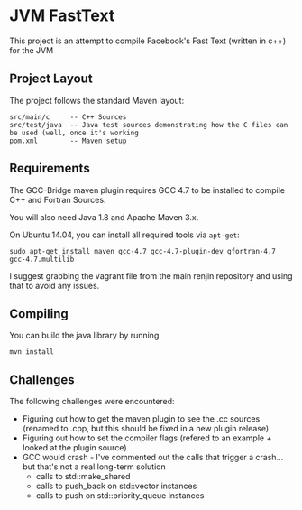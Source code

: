 
# JVM FastText

This project is an attempt to compile Facebook's Fast Text (written in c++) for the JVM

## Project Layout

The project follows the standard Maven layout:

```
src/main/c     -- C++ Sources
src/test/java  -- Java test sources demonstrating how the C files can be used (well, once it's working
pom.xml        -- Maven setup
```

## Requirements

The GCC-Bridge maven plugin requires GCC 4.7 to be installed to compile C++ and Fortran Sources. 

You will also need Java 1.8 and Apache Maven 3.x.

On Ubuntu 14.04, you can install all required tools via `apt-get`:

```
sudo apt-get install maven gcc-4.7 gcc-4.7-plugin-dev gfortran-4.7 gcc-4.7.multilib
```

I suggest grabbing the vagrant file from the main renjin repository and using that to avoid any issues.

## Compiling

You can build the java library by running

```
mvn install
```

## Challenges

The following challenges were encountered:
 * Figuring out how to get the maven plugin to see the .cc sources (renamed to .cpp, but this should be fixed in a new plugin release)
 * Figuring out how to set the compiler flags (refered to an example + looked at the plugin source)
 * GCC would crash - I've commented out the calls that trigger a crash... but that's not a real long-term solution
    * calls to std::make_shared
    * calls to push_back on std::vector instances
    * calls to push on std::priority_queue instances



 


